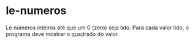 # le-numeros
Le números inteiros até que um 0 (zero) seja lido. Para cada valor lido, o programa deve mostrar o quadrado do valor.
